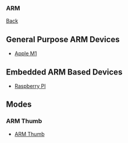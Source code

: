 ### ARM

[Back](../index.md)

## General Purpose ARM Devices

- [Apple M1](./M1.md)

## Embedded ARM Based Devices

- [Raspberry PI](../embedded/raspberry-pi.md)

## Modes

### ARM Thumb

- [ARM Thumb](../assembler/arm/thumb.md)
